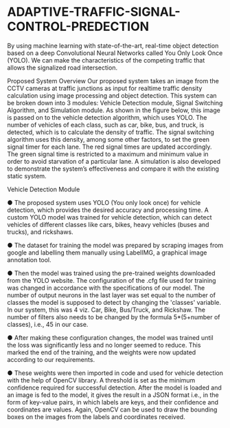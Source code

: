 # ADAPTIVE-TRAFFIC-SIGNAL-CONTROL-PREDECTION
By using machine learning with state-of-the-art, real-time object detection based on a deep Convolutional Neural Networks called You Only Look Once (YOLO). We can make the characteristics of the competing traffic that allows  the signalized road intersection.  


Proposed System Overview
Our proposed system takes an image from the CCTV cameras at traffic junctions as input for realtime traffic density calculation using image processing and object detection. This system can be
broken down into 3 modules: Vehicle Detection module, Signal Switching Algorithm, and
Simulation module. As shown in the figure below, this image is passed on to the vehicle detection
algorithm, which uses YOLO. The number of vehicles of each class, such as car, bike, bus, and
truck, is detected, which is to calculate the density of traffic. The signal switching algorithm uses
this density, among some other factors, to set the green signal timer for each lane. The red signal
times are updated accordingly. The green signal time is restricted to a maximum and minimum
value in order to avoid starvation of a particular lane. A simulation is also developed to
demonstrate the system’s effectiveness and compare it with the existing static system.


Vehicle Detection Module


● The proposed system uses YOLO (You only look once) for vehicle detection, which
provides the desired accuracy and processing time. A custom YOLO model was trained for
vehicle detection, which can detect vehicles of different classes like cars, bikes, heavy
vehicles (buses and trucks), and rickshaws.

● The dataset for training the model was prepared by scraping images from google and
labelling them manually using LabelIMG, a graphical image annotation tool.

● Then the model was trained using the pre-trained weights downloaded from the YOLO
website. The configuration of the .cfg file used for training was changed in accordance with
the specifications of our model. The number of output neurons in the last layer was set
equal to the number of classes the model is supposed to detect by changing the 'classes'
variable. In our system, this was 4 viz. Car, Bike, Bus/Truck, and Rickshaw. The number
of filters also needs to be changed by the formula 5*(5+number of classes), i.e., 45 in our
case.

● After making these configuration changes, the model was trained until the loss was
significantly less and no longer seemed to reduce. This marked the end of the training, and
the weights were now updated according to our requirements.

● These weights were then imported in code and used for vehicle detection with the help of
OpenCV library. A threshold is set as the minimum confidence required for successful
detection. After the model is loaded and an image is fed to the model, it gives the result in
a JSON format i.e., in the form of key-value pairs, in which labels are keys, and their
confidence and coordinates are values. Again, OpenCV can be used to draw the bounding boxes on the images from the labels and coordinates received. 
